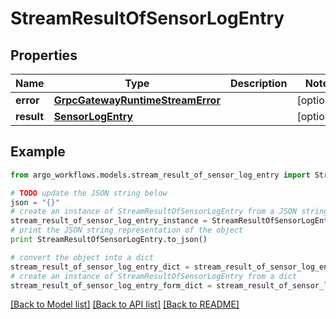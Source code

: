 # StreamResultOfSensorLogEntry


## Properties

Name | Type | Description | Notes
------------ | ------------- | ------------- | -------------
**error** | [**GrpcGatewayRuntimeStreamError**](GrpcGatewayRuntimeStreamError.md) |  | [optional] 
**result** | [**SensorLogEntry**](SensorLogEntry.md) |  | [optional] 

## Example

```python
from argo_workflows.models.stream_result_of_sensor_log_entry import StreamResultOfSensorLogEntry

# TODO update the JSON string below
json = "{}"
# create an instance of StreamResultOfSensorLogEntry from a JSON string
stream_result_of_sensor_log_entry_instance = StreamResultOfSensorLogEntry.from_json(json)
# print the JSON string representation of the object
print StreamResultOfSensorLogEntry.to_json()

# convert the object into a dict
stream_result_of_sensor_log_entry_dict = stream_result_of_sensor_log_entry_instance.to_dict()
# create an instance of StreamResultOfSensorLogEntry from a dict
stream_result_of_sensor_log_entry_form_dict = stream_result_of_sensor_log_entry.from_dict(stream_result_of_sensor_log_entry_dict)
```
[[Back to Model list]](../README.md#documentation-for-models) [[Back to API list]](../README.md#documentation-for-api-endpoints) [[Back to README]](../README.md)


